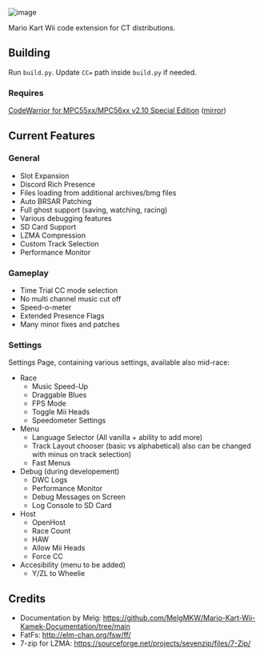 ![image](https://gabriela-orzechowska.com/images/cosmosLogo.png)

Mario Kart Wii code extension for CT distributions.

## Building
Run `build.py`. Update `CC=` path inside `build.py` if needed.

### Requires
[CodeWarrior for MPC55xx/MPC56xx v2.10 Special Edition](https://nxp.com/lgfiles/devsuites/PowerPC/CW55xx_v2_10_SE.exe) ([mirror](https://cache.nxp.com/lgfiles/devsuites/PowerPC/CW55xx_v2_10_SE.exe))

## Current Features
### General
- Slot Expansion
- Discord Rich Presence
- Files loading from additional archives/bmg files
- Auto BRSAR Patching
- Full ghost support (saving, watching, racing)
- Various debugging features
- SD Card Support
- LZMA Compression
- Custom Track Selection
- Performance Monitor

### Gameplay
- Time Trial CC mode selection
- No multi channel music cut off
- Speed-o-meter
- Extended Presence Flags
- Many minor fixes and patches
  
### Settings
Settings Page, containing various settings, available also mid-race:
- Race
  - Music Speed-Up
  - Draggable Blues
  - FPS Mode
  - Toggle Mii Heads
  - Speedometer Settings
- Menu
  - Language Selector (All vanilla + ability to add more)
  - Track Layout chooser (basic vs alphabetical)
also can be changed with minus on track selection)
  - Fast Menus
- Debug (during developement)
  - DWC Logs
  - Performance Monitor
  - Debug Messages on Screen
  - Log Console to SD Card
- Host
  - OpenHost
  - Race Count
  - HAW
  - Allow Mii Heads
  - Force CC
- Accesibility (menu to be added)
  - Y/ZL to Wheelie


## Credits
- Documentation by Melg: https://github.com/MelgMKW/Mario-Kart-Wii-Kamek-Documentation/tree/main
- FatFs: http://elm-chan.org/fsw/ff/
- 7-zip for LZMA: https://sourceforge.net/projects/sevenzip/files/7-Zip/
